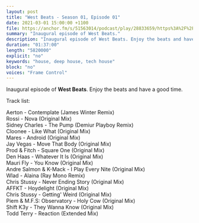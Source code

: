 ```yaml
---
layout: post
title: "West Beats - Season 01, Episode 01"
date: 2021-03-01 15:00:00 +1100
file: https://anchor.fm/s/51563014/podcast/play/28833659/https%3A%2F%2Fd3ctxlq1ktw2nl.cloudfront.net%2Fstaging%2F2021-2-13%2F51b2485e-220d-76f8-e8b1-0d1adaa12907.mp3
summary: "Inaugural episode of West Beats."
description: "Inaugural episode of West Beats. Enjoy the beats and have a good time.<br/><br/>Track list:<br/><br/>Aerton - Contemplate (James Winter Remix)<br/>Rossi - Nova (Original Mix)<br/>Sidney Charles - The Pump (Demiur Playboy Remix)<br/>Cloonee - Like What (Original Mix)<br/>Mares - Android (Original Mix)<br/>Jay Vegas - Move That Body (Original Mix)<br/>Prod & Fitch - Square One (Original Mix)<br/>Den Haas - Whatever It Is (Original Mix)<br/>Mauri Fly - You Know (Original Mix)<br/>Andre Salmon & K-Mack - I Play Every Nite (Original Mix)<br/>Wlad - Alaina (Ray Mono Remix)<br/>Chris Stussy - Never Ending Story (Original Mix)<br/>AFFKT - Hoydelight (Original Mix)<br/>Chris Stussy - Getting' Weird (Original Mix)<br/>Piem & M.F.S: Observatory - Holy Cow (Original Mix)<br/>Shift K3y - They Wanna Know (Original Mix)<br/>Todd Terry - Reaction (Extended Mix)<br/>"
duration: "01:37:00"
length: "5820000"
explicit: "no"
keywords: "house, deep house, tech house"
block: "no"
voices: "Frame Control"
---
```


Inaugural episode of **West Beats**. Enjoy the beats and have a good time.

Track list:

Aerton - Contemplate (James Winter Remix)<br/>
Rossi - Nova (Original Mix)<br/>
Sidney Charles - The Pump (Demiur Playboy Remix)<br/>
Cloonee - Like What (Original Mix)<br/>
Mares - Android (Original Mix)<br/>
Jay Vegas - Move That Body (Original Mix)<br/>
Prod & Fitch - Square One (Original Mix)<br/>
Den Haas - Whatever It Is (Original Mix)<br/>
Mauri Fly - You Know (Original Mix)<br/>
Andre Salmon & K-Mack - I Play Every Nite (Original Mix)<br/>
Wlad - Alaina (Ray Mono Remix)<br/>
Chris Stussy - Never Ending Story (Original Mix)<br/>
AFFKT - Hoydelight (Original Mix)<br/>
Chris Stussy - Getting' Weird (Original Mix)<br/>
Piem & M.F.S: Observatory - Holy Cow (Original Mix)<br/>
Shift K3y - They Wanna Know (Original Mix)<br/>
Todd Terry - Reaction (Extended Mix)<br/>
